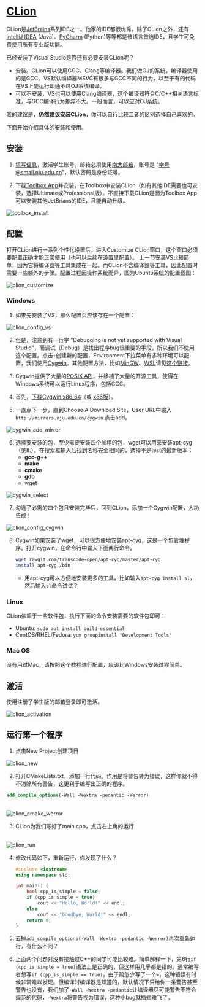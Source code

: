 # [CLion](https://www.jetbrains.com/clion/)

CLion是[JetBrains](https://www.jetbrains.com/)系列IDE之一。他家的IDE都很优秀，除了CLion之外，还有[IntelliJ IDEA](https://www.jetbrains.com/idea/) (Java)、[PyCharm](https://www.jetbrains.com/pycharm) (Python)等等都是该语言首选IDE，且学生可免费使用所有专业版功能。

已经安装了Visual Studio是否还有必要安装CLion呢？
- 安装。CLion可以使用GCC、Clang等编译器。我们做OJ的系统，编译器使用的是GCC。VS默认编译器MSVC有很多与GCC不同的行为，以至于有的代码在VS上能运行却通不过OJ系统编译。
- 可以不安装，VS也可以使用Clang编译器，这个编译器符合C/C++相关语言标准，与GCC编译行为差异不大。一般而言，可以应对OJ系统。

我的建议是，**仍然建议安装CLion**，你可以自行比较二者的区别选择自己喜欢的。

下面开始介绍具体的安装和使用。

## 安装

 1. [填写信息](https://www.jetbrains.com/shop/eform/students)，激活学生账号。邮箱必须使用[南大邮箱](https://mail.smail.nju.edu.cn/)，账号是 "学号@smail.nju.edu.cn"，默认密码是身份证号。
 
 2. 下载[Toolbox App](https://www.jetbrains.com/toolbox/download/download-thanks.html)并安装，在Toolbox中安装CLion（如有其他IDE需要也可安装，选择Ultimate或Professional版）。不直接下载CLion是因为Toolbox App可以安装其他JetBrians的IDE，且能自动升级。<br>

 ![toolbox_install](figs/0.1.0.toolbox_install.png)
 
## 配置

打开CLion进行一系列个性化设置后，进入Customize CLion窗口，这个窗口必须要配置正确才能正常使用（也可以后续在设置里配置）。
上一节安装VS比较简单，因为它将编译器等工具集成在一起。而CLion不含编译器等工具，因此配置时需要一些额外的步骤。配置过程因操作系统而异，图为Ubuntu系统的配置截图：<br>

![clion_customize](figs/0.1.1.clion_customize.png)

### Windows
 1. 如果先安装了VS，那么配置页应该存在一个配置：<br>
 
 ![clion_config_vs](figs/0.1.2.clion_config_vs.png)
 
 2. 但是，注意到有一行字 "Debugging is not yet supported with Visual Studio"，而调试（Debug）是找出程序bug很重要的手段，所以我们不使用这个配置。点击`+`创建新的配置，Environment下拉菜单有多种环境可以配置，我们使用[Cygwin](https://cygwin.com/index.html)。其他配置方法，比如[MinGW](http://mingw.org/)、[WSL](https://docs.microsoft.com/en-us/windows/wsl/install-win10)请见[这个链接](https://www.jetbrains.com/help/clion/quick-tutorial-on-configuring-clion-on-windows.html)。
 
 3. Cygwin提供了大量的[POSIX API](https://en.wikipedia.org/wiki/POSIX)，并移植了大量的开源工具，使得在Windows系统可以运行Linux程序，包括GCC。
 
 4. 首先，[下载Cygwin x86_64](https://cygwin.com/setup-x86_64.exe)（或 [x86版](https://cygwin.com/setup-x86.exe)）。
 
 5. 一直点下一步，直到Choose A Download Site，User URL中输入 `http://mirrors.nju.edu.cn/cygwin` 点击add。<br>
 
 ![cygwin_add_mirror](figs/0.1.3.cygwin_add_mirror.png)
 
 6. 选择要安装的包，至少需要安装四个加粗的包，wget可以用来安装apt-cyg（见8.），在搜索框输入后找到名称完全相同的，选择不是test的最新版本：
	- **gcc-g++**
	- **make**
	- **cmake**
	- **gdb**
	- wget<br>

 ![cygwin_select](figs/0.1.4.cygwin_select.png)

 7. 勾选了必需的四个包且安装完毕后，回到CLion，添加一个Cygwin配置，大功告成！<br>
 
 ![clion_config_cygwin](figs/0.1.5.clion_config_cygwin.png)
 
 8. Cygwin如果安装了wget，可以很方便地安装apt-cyg，这是一个包管理程序。打开cygwin，在命令行中输入下面两行命令。
 
    ```bash
    wget rawgit.com/transcode-open/apt-cyg/master/apt-cyg
    install apt-cyg /bin
    ```

    - 用apt-cyg可以方便地安装更多的工具，比如输入`apt-cyg install sl`，然后输入`sl`命令试试？

### Linux
CLion依赖于一些软件包，执行下面的命令安装需要的软件包即可：
 - Ubuntu: `sudo apt install build-essential` 
 - CentOS/RHEL/Fedora: `yum groupinstall "Development Tools"`

### Mac OS
没有用过Mac，请按照这个[教程](https://www.jetbrains.com/help/clion/quick-tutorial-on-configuring-clion-on-macos.html)进行配置，应该比Windows安装过程简单。

## 激活
使用注册了学生版的邮箱登录即可激活。<br>

![clion_activation](figs/0.1.6.clion_activation.png)

## 运行第一个程序

 1. 点击New Project创建项目<br>
 
 ![clion_new](figs/0.1.7.clion_new.png)
 
 2. 打开CMakeLists.txt，添加一行代码。作用是将警告转为错误，这样你就不得不消除所有警告，这更利于编写出正确的程序。

 ```cmake
 add_compile_options(-Wall -Wextra -pedantic -Werror)
 ```

 <br>![clion_cmake_werror](figs/0.1.8.clion_cmake_werror.png)

 3.  CLion为我们写好了main.cpp，点击右上角的运行

 <br>![clion_run](figs/0.1.9.clion_run.png)

 4. 修改代码如下，重新运行，你发现了什么？

    ```cpp
    #include <iostream>
    using namespace std;
    
    int main() {
        bool cpp_is_simple = false;
        if (cpp_is_simple = true)
            cout << "Hello, World!" << endl;
        else
            cout << "Goodbye, World!" << endl;
        return 0;
    }
    ```

 5. 去掉`add_compile_options(-Wall -Wextra -pedantic -Werror)`再次重新运行，有什么不同？

 6. 上面两个问题对没有接触过C++的同学可能比较难。简单解释一下，第6行`if (cpp_is_simple = true)`语法上是正确的，但这样用几乎都是错的。通常编写者想写`if (cpp_is_simple == true)`，由于疏忽少写了一个`=`，这种错误有时候非常难以发现。但编译时编译器是知道的，默认情况下只给你一条警告甚至警告也没有，我们加了`-Wall -Wextra -pedantic`让编译器尽可能警告不符合规范的代码，`-Wextra`将警告视为错误，这种小bug就插翅难飞了。
